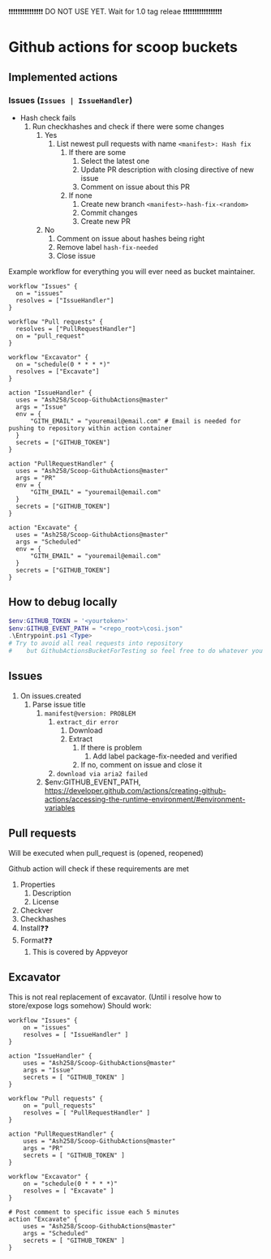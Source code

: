 ❗❗❗❗❗❗❗❗❗❗❗❗❗❗❗ DO NOT USE YET. Wait for 1.0 tag releae ❗❗❗❗❗❗❗❗❗❗❗❗❗❗❗❗❗

# Github actions for scoop buckets

## Implemented actions

### Issues (`Issues | IssueHandler`)

- Hash check fails
    1. Run checkhashes and check if there were some changes
        1. Yes
            1. List newest pull requests with name `<manifest>: Hash fix`
                1. If there are some
                    1. Select the latest one
                    1. Update PR description with closing directive of new issue
                    1. Comment on issue about this PR
                1. If none
                    1. Create new branch `<manifest>-hash-fix-<random>`
                    1. Commit changes
                    1. Create new PR
        1. No
            1. Comment on issue about hashes being right
            1. Remove label `hash-fix-needed`
            1. Close issue

Example workflow for everything you will ever need as bucket maintainer.

```hcl
workflow "Issues" {
  on = "issues"
  resolves = ["IssueHandler"]
}

workflow "Pull requests" {
  resolves = ["PullRequestHandler"]
  on = "pull_request"
}

workflow "Excavator" {
  on = "schedule(0 * * * *)"
  resolves = ["Excavate"]
}

action "IssueHandler" {
  uses = "Ash258/Scoop-GithubActions@master"
  args = "Issue"
  env = {
      "GITH_EMAIL" = "youremail@email.com" # Email is needed for pushing to repository within action container
  }
  secrets = ["GITHUB_TOKEN"]
}

action "PullRequestHandler" {
  uses = "Ash258/Scoop-GithubActions@master"
  args = "PR"
  env = {
      "GITH_EMAIL" = "youremail@email.com"
  }
  secrets = ["GITHUB_TOKEN"]
}

action "Excavate" {
  uses = "Ash258/Scoop-GithubActions@master"
  args = "Scheduled"
  env = {
      "GITH_EMAIL" = "youremail@email.com"
  }
  secrets = ["GITHUB_TOKEN"]
}

```

## How to debug locally

```powershell
$env:GITHUB_TOKEN = '<yourtoken>'
$env:GITHUB_EVENT_PATH = "<repo_root>\cosi.json"
.\Entrypoint.ps1 <Type>
# Try to avoid all real requests into repository
#    but GithubActionsBucketForTesting so feel free to do whatever you want with this repo
```

## Issues

1. On issues.created
    1. Parse issue title
        1. `manifest@version: PROBLEM`
            1. `extract_dir error`
                1. Download
                1. Extract
                    1. If there is problem
                        1. Add label package-fix-needed and verified
                    1. If no, comment on issue and close it
            1. `download via aria2 failed`
        1. $env:GITHUB_EVENT_PATH, <https://developer.github.com/actions/creating-github-actions/accessing-the-runtime-environment/#environment-variables>

## Pull requests

Will be executed when pull_request is (opened, reopened)

Github action will check if these requirements are met

1. Properties
    1. Description
    1. License
1. Checkver
1. Checkhashes
1. Install❓❓
1. Format❓❓
    1. This is covered by Appveyor

## Excavator

This is not real replacement of excavator. (Until i resolve how to store/expose logs somehow)
Should work:

```HCL
workflow "Issues" {
    on = "issues"
    resolves = [ "IssueHandler" ]
}

action "IssueHandler" {
    uses = "Ash258/Scoop-GithubActions@master"
    args = "Issue"
    secrets = [ "GITHUB_TOKEN" ]
}

workflow "Pull requests" {
    on = "pull_requests"
    resolves = [ "PullRequestHandler" ]
}

action "PullRequestHandler" {
    uses = "Ash258/Scoop-GithubActions@master"
    args = "PR"
    secrets = [ "GITHUB_TOKEN" ]
}

workflow "Excavator" {
    on = "schedule(0 * * * *)"
    resolves = [ "Excavate" ]
}

# Post comment to specific issue each 5 minutes
action "Excavate" {
    uses = "Ash258/Scoop-GithubActions@master"
    args = "Scheduled"
    secrets = [ "GITHUB_TOKEN" ]
}
```
